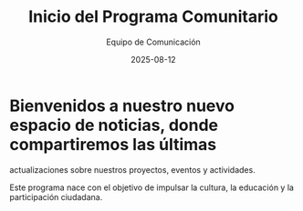 ﻿---
title: "Inicio del Programa Comunitario"
summary: "Presentamos oficialmente nuestro movimiento social y cultural."
date: 2025-08-12
author: "Equipo de Comunicación"
image: "https://images.unsplash.com/photo-1600596542815-ffad4c1539a9?ixlib=rb-4.0.3&auto=format&fit=crop&w=800&q=80"
tags: ["Presentación", "Comunidad"]
---

# Bienvenidos a nuestro nuevo espacio de noticias, donde compartiremos las últimas
actualizaciones sobre nuestros proyectos, eventos y actividades.

Este programa nace con el objetivo de impulsar la cultura, la educación y la participación ciudadana.
